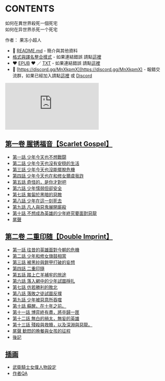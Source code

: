 # CONTENTS

如何在異世界殺死一個死宅  
如何在异世界杀死一个死宅  

作者： 果冻小超人  



- :closed_book: [README.md](README.md) - 簡介與其他資料
- [格式與譯名整合樣式](https://github.com/bluelovers/node-novel/blob/master/lib/locales/%E5%A6%82%E4%BD%95%E5%9C%A8%E7%95%B0%E4%B8%96%E7%95%8C%E6%AE%BA%E6%AD%BB%E4%B8%80%E5%80%8B%E6%AD%BB%E5%AE%85.ts) - 如果連結錯誤 請點[這裡](https://github.com/bluelovers/node-novel/blob/master/lib/locales/)
-  :heart: [EPUB](https://gitlab.com/demonovel/epub-txt/blob/master/zh/%E5%A6%82%E4%BD%95%E5%9C%A8%E7%95%B0%E4%B8%96%E7%95%8C%E6%AE%BA%E6%AD%BB%E4%B8%80%E5%80%8B%E6%AD%BB%E5%AE%85.epub) :heart:  ／ [TXT](https://gitlab.com/demonovel/epub-txt/blob/master/zh/out/%E5%A6%82%E4%BD%95%E5%9C%A8%E7%95%B0%E4%B8%96%E7%95%8C%E6%AE%BA%E6%AD%BB%E4%B8%80%E5%80%8B%E6%AD%BB%E5%AE%85.out.txt) - 如果連結錯誤 請點[這裡](https://gitlab.com/demonovel/epub-txt/blob/master/zh/)
- :mega: [https://discord.gg/MnXkpmX](https://discord.gg/MnXkpmX) - 報錯交流群，如果已經加入請點[這裡](https://discordapp.com/channels/467794087769014273/467794088285175809) 或 [Discord](https://discordapp.com/channels/@me)


![導航目錄](https://chart.apis.google.com/chart?cht=qr&chs=150x150&chl=https://gitlab.com/novel-group/txt-source/blob/master/zh/如何在異世界殺死一個死宅/導航目錄.md "導航目錄")




## [第一卷 腥锈福音【Scarlet Gospel】](00000_%E7%AC%AC%E4%B8%80%E5%8D%B7%20%E8%85%A5%E9%94%88%E7%A6%8F%E9%9F%B3%E3%80%90Scarlet%20Gospel%E3%80%91)

- [第一話 少年今天也不想戰闘](00000_%E7%AC%AC%E4%B8%80%E5%8D%B7%20%E8%85%A5%E9%94%88%E7%A6%8F%E9%9F%B3%E3%80%90Scarlet%20Gospel%E3%80%91/00010_%E7%AC%AC%E4%B8%80%E8%A9%B1%20%E5%B0%91%E5%B9%B4%E4%BB%8A%E5%A4%A9%E4%B9%9F%E4%B8%8D%E6%83%B3%E6%88%B0%E9%97%98.txt)
- [第二話 少年今天也沒有安穏的生活](00000_%E7%AC%AC%E4%B8%80%E5%8D%B7%20%E8%85%A5%E9%94%88%E7%A6%8F%E9%9F%B3%E3%80%90Scarlet%20Gospel%E3%80%91/00020_%E7%AC%AC%E4%BA%8C%E8%A9%B1%20%E5%B0%91%E5%B9%B4%E4%BB%8A%E5%A4%A9%E4%B9%9F%E6%B2%92%E6%9C%89%E5%AE%89%E7%A9%8F%E7%9A%84%E7%94%9F%E6%B4%BB.txt)
- [第三話 少年今天也沒能擺脫危機](00000_%E7%AC%AC%E4%B8%80%E5%8D%B7%20%E8%85%A5%E9%94%88%E7%A6%8F%E9%9F%B3%E3%80%90Scarlet%20Gospel%E3%80%91/00030_%E7%AC%AC%E4%B8%89%E8%A9%B1%20%E5%B0%91%E5%B9%B4%E4%BB%8A%E5%A4%A9%E4%B9%9F%E6%B2%92%E8%83%BD%E6%93%BA%E8%84%AB%E5%8D%B1%E6%A9%9F.txt)
- [第四話 少年今天也在和修女爾虞我詐](00000_%E7%AC%AC%E4%B8%80%E5%8D%B7%20%E8%85%A5%E9%94%88%E7%A6%8F%E9%9F%B3%E3%80%90Scarlet%20Gospel%E3%80%91/00040_%E7%AC%AC%E5%9B%9B%E8%A9%B1%20%E5%B0%91%E5%B9%B4%E4%BB%8A%E5%A4%A9%E4%B9%9F%E5%9C%A8%E5%92%8C%E4%BF%AE%E5%A5%B3%E7%88%BE%E8%99%9E%E6%88%91%E8%A9%90.txt)
- [第五話 奇怪的，是你才對吧](00000_%E7%AC%AC%E4%B8%80%E5%8D%B7%20%E8%85%A5%E9%94%88%E7%A6%8F%E9%9F%B3%E3%80%90Scarlet%20Gospel%E3%80%91/00050_%E7%AC%AC%E4%BA%94%E8%A9%B1%20%E5%A5%87%E6%80%AA%E7%9A%84%EF%BC%8C%E6%98%AF%E4%BD%A0%E6%89%8D%E5%B0%8D%E5%90%A7.txt)
- [第六話 少年懦弱但卻安全](00000_%E7%AC%AC%E4%B8%80%E5%8D%B7%20%E8%85%A5%E9%94%88%E7%A6%8F%E9%9F%B3%E3%80%90Scarlet%20Gospel%E3%80%91/00060_%E7%AC%AC%E5%85%AD%E8%A9%B1%20%E5%B0%91%E5%B9%B4%E6%87%A6%E5%BC%B1%E4%BD%86%E5%8D%BB%E5%AE%89%E5%85%A8.txt)
- [第七話 匍匐於黑暗的惡敵](00000_%E7%AC%AC%E4%B8%80%E5%8D%B7%20%E8%85%A5%E9%94%88%E7%A6%8F%E9%9F%B3%E3%80%90Scarlet%20Gospel%E3%80%91/00070_%E7%AC%AC%E4%B8%83%E8%A9%B1%20%E5%8C%8D%E5%8C%90%E6%96%BC%E9%BB%91%E6%9A%97%E7%9A%84%E6%83%A1%E6%95%B5.txt)
- [第八話 少年在這一刻死去](00000_%E7%AC%AC%E4%B8%80%E5%8D%B7%20%E8%85%A5%E9%94%88%E7%A6%8F%E9%9F%B3%E3%80%90Scarlet%20Gospel%E3%80%91/00080_%E7%AC%AC%E5%85%AB%E8%A9%B1%20%E5%B0%91%E5%B9%B4%E5%9C%A8%E9%80%99%E4%B8%80%E5%88%BB%E6%AD%BB%E5%8E%BB.txt)
- [第九話 凡人與惡鬼展開廝殺](00000_%E7%AC%AC%E4%B8%80%E5%8D%B7%20%E8%85%A5%E9%94%88%E7%A6%8F%E9%9F%B3%E3%80%90Scarlet%20Gospel%E3%80%91/00090_%E7%AC%AC%E4%B9%9D%E8%A9%B1%20%E5%87%A1%E4%BA%BA%E8%88%87%E6%83%A1%E9%AC%BC%E5%B1%95%E9%96%8B%E5%BB%9D%E6%AE%BA.txt)
- [第十話 不想成為英雄的少年終究要面對惡龍](00000_%E7%AC%AC%E4%B8%80%E5%8D%B7%20%E8%85%A5%E9%94%88%E7%A6%8F%E9%9F%B3%E3%80%90Scarlet%20Gospel%E3%80%91/00100_%E7%AC%AC%E5%8D%81%E8%A9%B1%20%E4%B8%8D%E6%83%B3%E6%88%90%E7%82%BA%E8%8B%B1%E9%9B%84%E7%9A%84%E5%B0%91%E5%B9%B4%E7%B5%82%E7%A9%B6%E8%A6%81%E9%9D%A2%E5%B0%8D%E6%83%A1%E9%BE%8D.txt)
- [尾聲](00000_%E7%AC%AC%E4%B8%80%E5%8D%B7%20%E8%85%A5%E9%94%88%E7%A6%8F%E9%9F%B3%E3%80%90Scarlet%20Gospel%E3%80%91/00110_%E5%B0%BE%E8%81%B2.txt)


## [第二卷 二重印随【Double Imprint】](00010_%E7%AC%AC%E4%BA%8C%E5%8D%B7%20%E4%BA%8C%E9%87%8D%E5%8D%B0%E9%9A%8F%E3%80%90Double%20Imprint%E3%80%91)

- [第一話 往昔的英雄面對今朝的危機](00010_%E7%AC%AC%E4%BA%8C%E5%8D%B7%20%E4%BA%8C%E9%87%8D%E5%8D%B0%E9%9A%8F%E3%80%90Double%20Imprint%E3%80%91/00010_%E7%AC%AC%E4%B8%80%E8%A9%B1%20%E5%BE%80%E6%98%94%E7%9A%84%E8%8B%B1%E9%9B%84%E9%9D%A2%E5%B0%8D%E4%BB%8A%E6%9C%9D%E7%9A%84%E5%8D%B1%E6%A9%9F.txt)
- [第二話 少年和修女旗鼓相當](00010_%E7%AC%AC%E4%BA%8C%E5%8D%B7%20%E4%BA%8C%E9%87%8D%E5%8D%B0%E9%9A%8F%E3%80%90Double%20Imprint%E3%80%91/00020_%E7%AC%AC%E4%BA%8C%E8%A9%B1%20%E5%B0%91%E5%B9%B4%E5%92%8C%E4%BF%AE%E5%A5%B3%E6%97%97%E9%BC%93%E7%9B%B8%E7%95%B6.txt)
- [第三話 被黑紗與鎧甲打破的妄想](00010_%E7%AC%AC%E4%BA%8C%E5%8D%B7%20%E4%BA%8C%E9%87%8D%E5%8D%B0%E9%9A%8F%E3%80%90Double%20Imprint%E3%80%91/00030_%E7%AC%AC%E4%B8%89%E8%A9%B1%20%E8%A2%AB%E9%BB%91%E7%B4%97%E8%88%87%E9%8E%A7%E7%94%B2%E6%89%93%E7%A0%B4%E7%9A%84%E5%A6%84%E6%83%B3.txt)
- [第四話 二重印隨](00010_%E7%AC%AC%E4%BA%8C%E5%8D%B7%20%E4%BA%8C%E9%87%8D%E5%8D%B0%E9%9A%8F%E3%80%90Double%20Imprint%E3%80%91/00040_%E7%AC%AC%E5%9B%9B%E8%A9%B1%20%E4%BA%8C%E9%87%8D%E5%8D%B0%E9%9A%A8.txt)
- [第五話 踏上亡羊補牢的旅途](00010_%E7%AC%AC%E4%BA%8C%E5%8D%B7%20%E4%BA%8C%E9%87%8D%E5%8D%B0%E9%9A%8F%E3%80%90Double%20Imprint%E3%80%91/00050_%E7%AC%AC%E4%BA%94%E8%A9%B1%20%E8%B8%8F%E4%B8%8A%E4%BA%A1%E7%BE%8A%E8%A3%9C%E7%89%A2%E7%9A%84%E6%97%85%E9%80%94.txt)
- [第六話 落入網中的少年試圖掙扎](00010_%E7%AC%AC%E4%BA%8C%E5%8D%B7%20%E4%BA%8C%E9%87%8D%E5%8D%B0%E9%9A%8F%E3%80%90Double%20Imprint%E3%80%91/00060_%E7%AC%AC%E5%85%AD%E8%A9%B1%20%E8%90%BD%E5%85%A5%E7%B6%B2%E4%B8%AD%E7%9A%84%E5%B0%91%E5%B9%B4%E8%A9%A6%E5%9C%96%E6%8E%99%E6%89%8E.txt)
- [第七話 仿若勝利的敗北](00010_%E7%AC%AC%E4%BA%8C%E5%8D%B7%20%E4%BA%8C%E9%87%8D%E5%8D%B0%E9%9A%8F%E3%80%90Double%20Imprint%E3%80%91/00070_%E7%AC%AC%E4%B8%83%E8%A9%B1%20%E4%BB%BF%E8%8B%A5%E5%8B%9D%E5%88%A9%E7%9A%84%E6%95%97%E5%8C%97.txt)
- [第八話 落敗之徒試圖反撲](00010_%E7%AC%AC%E4%BA%8C%E5%8D%B7%20%E4%BA%8C%E9%87%8D%E5%8D%B0%E9%9A%8F%E3%80%90Double%20Imprint%E3%80%91/00080_%E7%AC%AC%E5%85%AB%E8%A9%B1%20%E8%90%BD%E6%95%97%E4%B9%8B%E5%BE%92%E8%A9%A6%E5%9C%96%E5%8F%8D%E6%92%B2.txt)
- [第九話 少年被惡意所吞噬](00010_%E7%AC%AC%E4%BA%8C%E5%8D%B7%20%E4%BA%8C%E9%87%8D%E5%8D%B0%E9%9A%8F%E3%80%90Double%20Imprint%E3%80%91/00090_%E7%AC%AC%E4%B9%9D%E8%A9%B1%20%E5%B0%91%E5%B9%B4%E8%A2%AB%E6%83%A1%E6%84%8F%E6%89%80%E5%90%9E%E5%99%AC.txt)
- [第十話 蘇醒。在十年之前。](00010_%E7%AC%AC%E4%BA%8C%E5%8D%B7%20%E4%BA%8C%E9%87%8D%E5%8D%B0%E9%9A%8F%E3%80%90Double%20Imprint%E3%80%91/00100_%E7%AC%AC%E5%8D%81%E8%A9%B1%20%E8%98%87%E9%86%92%E3%80%82%E5%9C%A8%E5%8D%81%E5%B9%B4%E4%B9%8B%E5%89%8D%E3%80%82.txt)
- [第十一話 博弈終有盡，將卒歸一匣](00010_%E7%AC%AC%E4%BA%8C%E5%8D%B7%20%E4%BA%8C%E9%87%8D%E5%8D%B0%E9%9A%8F%E3%80%90Double%20Imprint%E3%80%91/00110_%E7%AC%AC%E5%8D%81%E4%B8%80%E8%A9%B1%20%E5%8D%9A%E5%BC%88%E7%B5%82%E6%9C%89%E7%9B%A1%EF%BC%8C%E5%B0%87%E5%8D%92%E6%AD%B8%E4%B8%80%E5%8C%A3.txt)
- [第十二話 無白的禍太，無妄的英雄](00010_%E7%AC%AC%E4%BA%8C%E5%8D%B7%20%E4%BA%8C%E9%87%8D%E5%8D%B0%E9%9A%8F%E3%80%90Double%20Imprint%E3%80%91/00120_%E7%AC%AC%E5%8D%81%E4%BA%8C%E8%A9%B1%20%E7%84%A1%E7%99%BD%E7%9A%84%E7%A6%8D%E5%A4%AA%EF%BC%8C%E7%84%A1%E5%A6%84%E7%9A%84%E8%8B%B1%E9%9B%84.txt)
- [第十三話 殘殺與救贖，以及深淵與惡龍。](00010_%E7%AC%AC%E4%BA%8C%E5%8D%B7%20%E4%BA%8C%E9%87%8D%E5%8D%B0%E9%9A%8F%E3%80%90Double%20Imprint%E3%80%91/00130_%E7%AC%AC%E5%8D%81%E4%B8%89%E8%A9%B1%20%E6%AE%98%E6%AE%BA%E8%88%87%E6%95%91%E8%B4%96%EF%BC%8C%E4%BB%A5%E5%8F%8A%E6%B7%B1%E6%B7%B5%E8%88%87%E6%83%A1%E9%BE%8D%E3%80%82.txt)
- [尾聲 歓悶的晩餐與女孩的征程](00010_%E7%AC%AC%E4%BA%8C%E5%8D%B7%20%E4%BA%8C%E9%87%8D%E5%8D%B0%E9%9A%8F%E3%80%90Double%20Imprint%E3%80%91/00140_%E5%B0%BE%E8%81%B2%20%E6%AD%93%E6%82%B6%E7%9A%84%E6%99%A9%E9%A4%90%E8%88%87%E5%A5%B3%E5%AD%A9%E7%9A%84%E5%BE%81%E7%A8%8B.txt)
- [後記](00010_%E7%AC%AC%E4%BA%8C%E5%8D%B7%20%E4%BA%8C%E9%87%8D%E5%8D%B0%E9%9A%8F%E3%80%90Double%20Imprint%E3%80%91/00150_%E5%BE%8C%E8%A8%98.txt)


## [插画](00020_%E6%8F%92%E7%94%BB)

- [武衛騎士女僕人物設定](00020_%E6%8F%92%E7%94%BB/00010_%E6%AD%A6%E8%A1%9B%E9%A8%8E%E5%A3%AB%E5%A5%B3%E5%83%95%E4%BA%BA%E7%89%A9%E8%A8%AD%E5%AE%9A.txt)
- [作者QA](00020_%E6%8F%92%E7%94%BB/00040_%E4%BD%9C%E8%80%85QA.txt)

